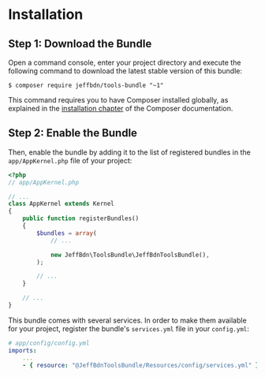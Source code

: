 Installation
============

Step 1: Download the Bundle
---------------------------

Open a command console, enter your project directory and execute the
following command to download the latest stable version of this bundle:

```console
$ composer require jeffbdn/tools-bundle "~1"
```

This command requires you to have Composer installed globally, as explained
in the [installation chapter](https://getcomposer.org/doc/00-intro.md)
of the Composer documentation.

Step 2: Enable the Bundle
-------------------------

Then, enable the bundle by adding it to the list of registered bundles
in the `app/AppKernel.php` file of your project:

```php
<?php
// app/AppKernel.php

// ...
class AppKernel extends Kernel
{
    public function registerBundles()
    {
        $bundles = array(
            // ...

            new JeffBdn\ToolsBundle\JeffBdnToolsBundle(),
        );

        // ...
    }

    // ...
}
```

This bundle comes with several services. In order to make them available for your project,
register the bundle's `services.yml` file in your `config.yml`:

```yaml
# app/config/config.yml
imports:
    ...
    - { resource: "@JeffBdnToolsBundle/Resources/config/services.yml" }
```